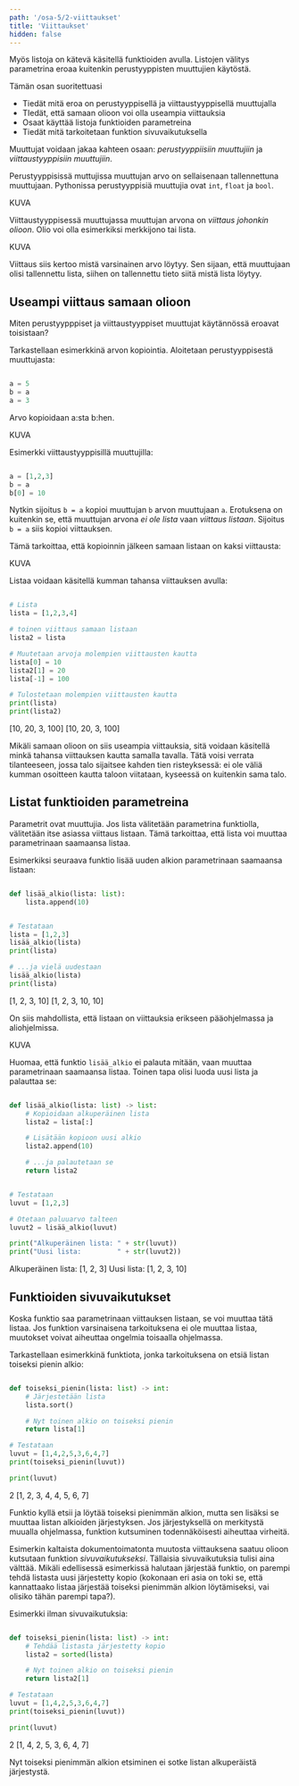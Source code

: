 ```yaml
---
path: '/osa-5/2-viittaukset'
title: 'Viittaukset'
hidden: false
---
```


<text-box variant='learningObjectives' name='Oppimistavoitteet'>

Myös listoja on kätevä käsitellä funktioiden avulla. Listojen välitys parametrina eroaa kuitenkin perustyyppisten muuttujien käytöstä.

Tämän osan suoritettuasi

- Tiedät mitä eroa on perustyyppisellä ja viittaustyyppisellä muuttujalla
- TIedät, että samaan olioon voi olla useampia viittauksia
- Osaat käyttää listoja funktioiden parametreina
- Tiedät mitä tarkoitetaan funktion sivuvaikutuksella

</text-box>

Muuttujat voidaan jakaa kahteen osaan: _perustyyppiisiin muuttujiin_ ja _viittaustyyppisiin muuttujiin_.

Perustyyppisissä muttujissa muuttujan arvo on sellaisenaan tallennettuna muuttujaan. Pythonissa perustyyppisiä muuttujia ovat  `int`, `float` ja `bool`.

KUVA

Viittaustyyppisessä muuttujassa muuttujan arvona on _viittaus johonkin olioon_. Olio voi olla esimerkiksi merkkijono tai lista.

KUVA

Viittaus siis kertoo mistä varsinainen arvo löytyy. Sen sijaan, että muuttujaan olisi tallennettu lista, siihen on tallennettu tieto siitä mistä lista löytyy.

## Useampi viittaus samaan olioon

Miten perustyypppiset ja viittaustyyppiset muuttujat käytännössä eroavat toisistaan?

Tarkastellaan esimerkkinä arvon kopiointia. Aloitetaan perustyyppisestä muuttujasta:

```python

a = 5
b = a
a = 3

```

Arvo kopioidaan a:sta b:hen.

KUVA

Esimerkki viittaustyyppisillä muuttujilla:

```python

a = [1,2,3]
b = a
b[0] = 10

```

Nytkin sijoitus `b = a` kopioi muuttujan `b` arvon muuttujaan `a`. Erotuksena on kuitenkin se, että muuttujan arvona _ei ole lista_ vaan _viittaus listaan_. Sijoitus `b = a` siis kopioi viittauksen.

Tämä tarkoittaa, että kopioinnin jälkeen samaan listaan on kaksi viittausta:

KUVA

Listaa voidaan käsitellä kumman tahansa viittauksen avulla:

```python

# Lista
lista = [1,2,3,4]

# toinen viittaus samaan listaan
lista2 = lista

# Muutetaan arvoja molempien viittausten kautta
lista[0] = 10
lista2[1] = 20
lista[-1] = 100

# Tulostetaan molempien viittausten kautta
print(lista)
print(lista2)

```

<sample-output>

[10, 20, 3, 100]
[10, 20, 3, 100]

</sample-output>

Mikäli samaan olioon on siis useampia viittauksia, sitä voidaan käsitellä minkä tahansa viittauksen kautta samalla tavalla. Tätä voisi verrata tilanteeseen, jossa talo sijaitsee kahden tien risteyksessä: ei ole väliä kumman osoitteen kautta taloon viitataan, kyseessä on kuitenkin sama talo.


## Listat funktioiden parametreina

Parametrit ovat muuttujia. Jos lista välitetään parametrina funktiolla, välitetään itse asiassa viittaus listaan. Tämä tarkoittaa, että lista voi muuttaa parametrinaan saamaansa listaa.

Esimerkiksi seuraava funktio lisää uuden alkion parametrinaan saamaansa listaan:

```python

def lisää_alkio(lista: list):
    lista.append(10)


# Testataan
lista = [1,2,3]
lisää_alkio(lista)
print(lista)

# ...ja vielä uudestaan
lisää_alkio(lista)
print(lista)

```

<sample-output>

[1, 2, 3, 10]
[1, 2, 3, 10, 10]

</sample-output>

On siis mahdollista, että listaan on viittauksia erikseen pääohjelmassa ja aliohjelmissa.

KUVA

Huomaa, että funktio `lisää_alkio` ei palauta mitään, vaan muuttaa parametrinaan saamaansa listaa. Toinen tapa olisi luoda uusi lista ja palauttaa se:

```python

def lisää_alkio(lista: list) -> list:
    # Kopioidaan alkuperäinen lista
    lista2 = lista[:]

    # Lisätään kopioon uusi alkio
    lista2.append(10)

    # ...ja palautetaan se
    return lista2


# Testataan
luvut = [1,2,3]

# Otetaan paluuarvo talteen
luvut2 = lisää_alkio(luvut)

print("Alkuperäinen lista: " + str(luvut))
print("Uusi lista:         " + str(luvut2))

```

<sample-output>

Alkuperäinen lista: [1, 2, 3]
Uusi lista:         [1, 2, 3, 10]

</sample-output>

## Funktioiden sivuvaikutukset

Koska funktio saa parametrinaan viittauksen listaan, se voi muuttaa tätä listaa. Jos funktion varsinaisena tarkoituksena ei ole muuttaa listaa, muutokset voivat aiheuttaa ongelmia toisaalla ohjelmassa.

Tarkastellaan esimerkkinä funktiota, jonka tarkoituksena on etsiä listan toiseksi pienin alkio:

```python

def toiseksi_pienin(lista: list) -> int:
    # Järjestetään lista
    lista.sort()

    # Nyt toinen alkio on toiseksi pienin
    return lista[1]

# Testataan
luvut = [1,4,2,5,3,6,4,7]
print(toiseksi_pienin(luvut))

print(luvut)

```

<sample-output>

2
[1, 2, 3, 4, 4, 5, 6, 7]

</sample-output>

Funktio kyllä etsii ja löytää toiseksi pienimmän alkion, mutta sen lisäksi se muuttaa listan alkioiden järjestyksen. Jos järjestyksellä on merkitystä muualla ohjelmassa, funktion kutsuminen todennäköisesti aiheuttaa virheitä.

Esimerkin kaltaista dokumentoimatonta muutosta viittauksena saatuu olioon kutsutaan funktion _sivuvaikutukseksi_. Tällaisia sivuvaikutuksia tulisi aina välttää. Mikäli edellisessä esimerkissä halutaan järjestää funktio, on parempi tehdä listasta uusi järjestetty kopio (kokonaan eri asia on toki se, että kannattaako listaa järjestää toiseksi pienimmän alkion löytämiseksi, vai olisiko tähän parempi tapa?).

Esimerkki ilman sivuvaikutuksia:

```python

def toiseksi_pienin(lista: list) -> int:
    # Tehdää listasta järjestetty kopio
    lista2 = sorted(lista)

    # Nyt toinen alkio on toiseksi pienin
    return lista2[1]

# Testataan
luvut = [1,4,2,5,3,6,4,7]
print(toiseksi_pienin(luvut))

print(luvut)

```

<sample-output>

2
[1, 4, 2, 5, 3, 6, 4, 7]

</sample-output>

Nyt toiseksi pienimmän alkion etsiminen ei sotke listan alkuperäistä järjestystä.
